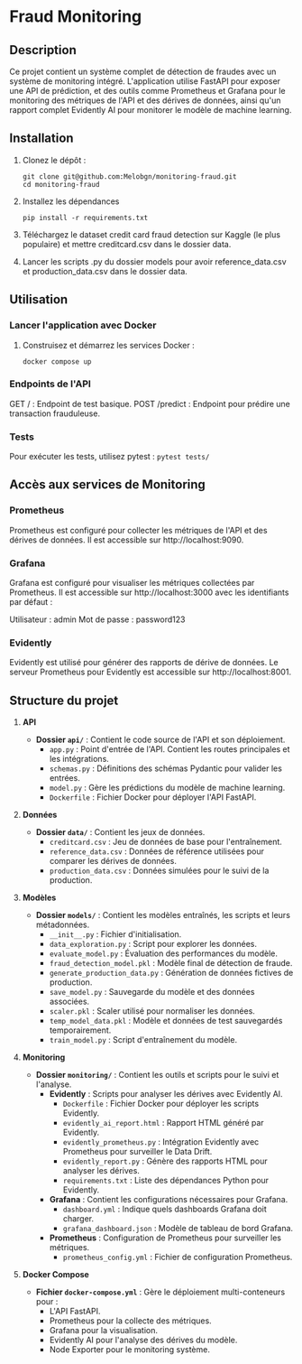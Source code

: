# Fraud Monitoring

## Description

Ce projet contient un système complet de détection de fraudes avec un système de monitoring intégré. L'application utilise FastAPI pour exposer une API de prédiction, et des outils comme Prometheus et Grafana pour le monitoring des métriques de l'API et des dérives de données, ainsi qu'un rapport complet Evidently AI pour monitorer le modèle de machine learning.


## Installation

1. Clonez le dépôt :
   ```
   git clone git@github.com:Melobgn/monitoring-fraud.git
   cd monitoring-fraud

   ```


2. Installez les dépendances
    ```
    pip install -r requirements.txt
    ```


3. Téléchargez le dataset credit card fraud detection sur Kaggle (le plus populaire) et mettre creditcard.csv dans le dossier data.


4. Lancer les scripts .py du dossier models pour avoir reference_data.csv et production_data.csv dans le dossier data.


## Utilisation

### Lancer l'application avec Docker

1. Construisez et démarrez les services Docker : 
    ```
    docker compose up
    ```


### Endpoints de l'API

GET / : Endpoint de test basique.
POST /predict : Endpoint pour prédire une transaction frauduleuse.


### Tests

Pour exécuter les tests, utilisez pytest :
    ```
    pytest tests/
    ```


## Accès aux services de Monitoring

### Prometheus

Prometheus est configuré pour collecter les métriques de l'API et des dérives de données. Il est accessible sur http://localhost:9090.


### Grafana

Grafana est configuré pour visualiser les métriques collectées par Prometheus. Il est accessible sur http://localhost:3000 avec les identifiants par défaut :

Utilisateur : admin
Mot de passe : password123


### Evidently

Evidently est utilisé pour générer des rapports de dérive de données. Le serveur Prometheus pour Evidently est accessible sur http://localhost:8001.




## Structure du projet


1. **API**
   - **Dossier `api/`** : Contient le code source de l'API et son déploiement.
     - `app.py` : Point d'entrée de l'API. Contient les routes principales et les intégrations.
     - `schemas.py` : Définitions des schémas Pydantic pour valider les entrées.
     - `model.py` : Gère les prédictions du modèle de machine learning.
     - `Dockerfile` : Fichier Docker pour déployer l'API FastAPI.

2. **Données**
   - **Dossier `data/`** : Contient les jeux de données.
     - `creditcard.csv` : Jeu de données de base pour l'entraînement.
     - `reference_data.csv` : Données de référence utilisées pour comparer les dérives de données.
     - `production_data.csv` : Données simulées pour le suivi de la production.


3. **Modèles**
   - **Dossier `models/`** : Contient les modèles entraînés, les scripts et leurs métadonnées.
     - `__init__.py` : Fichier d'initialisation.
     - `data_exploration.py` : Script pour explorer les données.
     - `evaluate_model.py` : Évaluation des performances du modèle.
     - `fraud_detection_model.pkl` : Modèle final de détection de fraude.
     - `generate_production_data.py` : Génération de données fictives de production.
     - `save_model.py` : Sauvegarde du modèle et des données associées.
     - `scaler.pkl` : Scaler utilisé pour normaliser les données.
     - `temp_model_data.pkl` : Modèle et données de test sauvegardés temporairement.
     - `train_model.py` : Script d'entraînement du modèle.

4. **Monitoring**
   - **Dossier `monitoring/`** : Contient les outils et scripts pour le suivi et l'analyse.
     - **Evidently** : Scripts pour analyser les dérives avec Evidently AI.
       - `Dockerfile` : Fichier Docker pour déployer les scripts Evidently.
       - `evidently_ai_report.html` : Rapport HTML généré par Evidently.
       - `evidently_prometheus.py` : Intégration Evidently avec Prometheus pour surveiller le Data Drift.
       - `evidently_report.py` : Génère des rapports HTML pour analyser les dérives.
       - `requirements.txt` : Liste des dépendances Python pour Evidently.
     - **Grafana** : Contient les configurations nécessaires pour Grafana.
       - `dashboard.yml` : Indique quels dashboards Grafana doit charger.
       - `grafana_dashboard.json` : Modèle de tableau de bord Grafana.
     - **Prometheus** : Configuration de Prometheus pour surveiller les métriques.
       - `prometheus_config.yml` : Fichier de configuration Prometheus.

5. **Docker Compose**
   - **Fichier `docker-compose.yml`** : Gère le déploiement multi-conteneurs pour :
     - L'API FastAPI.
     - Prometheus pour la collecte des métriques.
     - Grafana pour la visualisation.
     - Evidently AI pour l'analyse des dérives du modèle.
     - Node Exporter pour le monitoring système.

